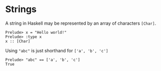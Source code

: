 # Strings

A string in Haskell may be represented by an array of characters `[Char]`.

```
Prelude> x = "Hello world!"
Prelude> :type x
x :: [Char]
```

Using `"abc"` is just shorthand for `['a', 'b', 'c']`

```
Prelude> "abc" == ['a', 'b', 'c']
True
```